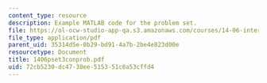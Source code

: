 ```yaml
---
content_type: resource
description: Example MATLAB code for the problem set.
file: https://ol-ocw-studio-app-qa.s3.amazonaws.com/courses/14-06-intermediate-macroeconomic-theory-spring-2004/72cb5230dc4738ee515351c8a53cffd4_1406pset3conprob.pdf
file_type: application/pdf
parent_uid: 35314d5e-0b29-bd91-4a7b-2be4e823d00e
resourcetype: Document
title: 1406pset3conprob.pdf
uid: 72cb5230-dc47-38ee-5153-51c8a53cffd4
---
```

